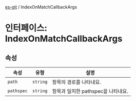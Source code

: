 [es-git](../globals.md) / IndexOnMatchCallbackArgs

# 인터페이스: IndexOnMatchCallbackArgs

## 속성

| 속성                               | 유형       | 설명                      |
|----------------------------------|----------|-------------------------|
| <a id="path"></a> `path`         | `string` | 항목의 경로를 나타내요.           |
| <a id="pathspec"></a> `pathspec` | `string` | 항목과 일치한 pathspec을 나타내요. |
